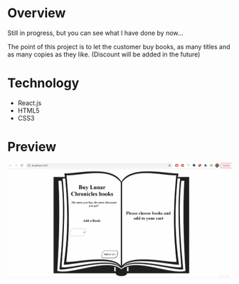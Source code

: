 # Overview

Still in progress, but you can see what I have done by now...

The point of this project is to let the customer buy books, as many titles and as many copies as they like.
(Discount will be added in the future)

# Technology

-   React.js
-   HTML5
-   CSS3

# Preview


![alt](sale.gif)

